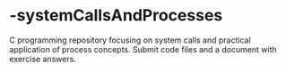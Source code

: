 # -systemCallsAndProcesses
C programming repository focusing on system calls and practical application of process concepts. Submit code files and a document with exercise answers.

